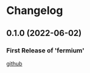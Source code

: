 # Changelog

<!--next-version-placeholder-->

## 0.1.0 (2022-06-02)

### First Release of 'fermium'



<!-- Markdown link & img dfn's -->

[github](https://github.com/Stephen-RA-King/fermium)
